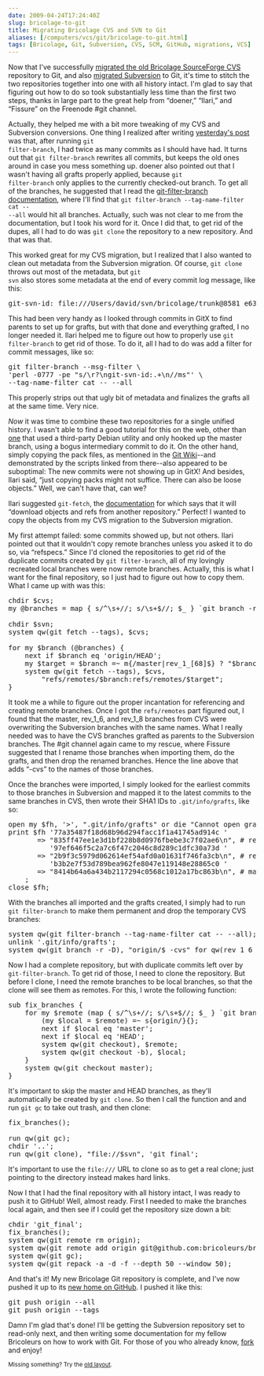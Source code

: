 ```yaml
--- 
date: 2009-04-24T17:24:40Z
slug: bricolage-to-git
title: Migrating Bricolage CVS and SVN to Git
aliases: [/computers/vcs/git/bricolage-to-git.html]
tags: [Bricolage, Git, Subversion, CVS, SCM, GitHub, migrations, VCS]
---
```


<p>Now that I've successfully
<a href="/computers/vcs/git/bricolage-cvs-to-git.html" title="Migrating Bricolage CVS to Git">migrated the old Bricolage SourceForge
CVS</a> repository to Git, and
also <a href="/computers/vcs/git/bricolage-svn-to-git.html" title="Migrating Bricolage Subversion to Git">migrated Subversion</a> to Git,
it's time to stitch the two repositories together into one with all history
intact. I'm glad to say that figuring out how to do so took substantially less
time than the first two steps, thanks in large part to the great help from
“doener,” “Ilari,” and “Fissure” on the Freenode #git channel.</p>

<p>Actually, they helped me with a bit more tweaking of my CVS and Subversion
conversions. One thing I realized after writing
<a href="/computers/vcs/git/bricolage-svn-to-git.html" title="Migrating Bricolage Subversion to Git">yesterday's post</a> was that, after running <code>git
filter-branch</code>, I had twice as many commits as I should have had. It
turns out that <code>git filter-branch</code> rewrites all commits, but keeps
the old ones around in case you mess something up. doener also pointed out
that I wasn't having all grafts properly applied, because <code>git
filter-branch</code> only applies to the currently checked-out branch. To get
all of the branches, he suggested that I read the
<a href="http://www.kernel.org/pub/software/scm/git/docs/git-filter-branch.html" title="git-filter-branch(1) Manual Page">git-filter-branch documentation</a>,
where I'll find that <code>git filter-branch &#x002d;&#x002d;tag-name-filter cat &#x002d;&#x002d;
&#x002d;&#x002d;all</code> would hit all branches. Actually, such was not clear to me from
the documentation, but I took his word for it. Once I did that, to get rid
of the dupes, all I had to do was <code>git clone</code> the repository
to a new repository. And that was that.</p>

<p>This worked great for my CVS migration, but I realized that I also wanted
to clean out metadata from the Subversion migration. Of course,
<code>git clone</code> throws out most of the metadata, but <code>git
svn</code> also stores some metadata at the end of every commit log message,
like this:</p>

<pre>
git-svn-id: file:///Users/david/svn/bricolage/trunk@8581 e630fb3e-2914-11de-beb6-f300316f8eb1
</pre>

<p>This had been very handy as I looked through commits in GitX to find
parents to set up for grafts, but with that done and everything grafted, I no
longer needed it. Ilari helped me to figure out how to properly use 
<code>git filter-branch</code> to get rid of those. To do it, all I had to do
was add a filter for commit messages, like so:</p>

<pre>
git filter-branch &#x002d;&#x002d;msg-filter \
&#x0027;perl -0777 -pe &quot;s/\r?\ngit-svn-id:.+\n//ms&quot;&#x0027; \
&#x002d;&#x002d;tag-name-filter cat &#x002d;&#x002d; &#x002d;&#x002d;all
</pre>

<p>This properly strips out that ugly bit of metadata and finalizes the grafts
all at the same time. Very nice.</p>

<p><em>Now</em> it was time to combine these two repositories for a single
unified history. I wasn't able to find a good tutorial for this on the web,
other
than <a href="http://www.ouaza.com/wp/2007/07/24/assembling-bits-of-history-with-git/" title="Buxy rêve tout haut: “Assembling bits of history with git”">one</a>
that used a third-party Debian utility and only hooked up the master branch,
using a bogus intermediary commit to do it. On the other hand, simply copying
the pack files, as mentioned in the
<a href="http://git.or.cz/gitwiki/GraftPoint" title="GitWiki: “GraftPoint”">Git Wiki</a>--and demonstrated by the scripts linked from there--also appeared to
be suboptimal: The new commits were not showing up in GitX! And besides, Ilari
said, “just copying packs might not suffice. There can also be loose objects.”
Well, we can't have that, can we?</p>

<p>Ilari suggested <code>git-fetch</code>, the
<a href="http://www.kernel.org/pub/software/scm/git/docs/git-fetch.html" title="git-fetch(1) Manual Page">documentation</a> for which says that it will
“download objects and refs from another repository.” Perfect! I wanted to copy
the objects from my CVS migration to the Subversion migration.</p>

<p>My first attempt failed: some commits showed up, but not others. Ilari
pointed out that it wouldn't copy remote branches unless you asked it to do
so, via “refspecs.” Since I'd cloned the repositories to get rid of the
duplicate commits created by <code>git filter-branch</code>, all of my
lovingly recreated local branches were now remote branches. Actually, this is
what I want for the final repository, so I just had to figure out how to copy
them. What I came up with was this:</p>

<pre>
chdir $cvs;
my @branches = map { s/^\s+//; s/\s+$//; $_ } `git branch -r`;

chdir $svn;
system qw(git fetch &#x002d;&#x002d;tags), $cvs;

for my $branch (@branches) {
    next if $branch eq &#x0027;origin/HEAD&#x0027;;
    my $target = $branch =~ m{/master|rev_1_[68]$} ? &quot;$branch-cvs&quot; : $branch;
    system qw(git fetch &#x002d;&#x002d;tags), $cvs,
        &quot;refs/remotes/$branch:refs/remotes/$target&quot;;
}
</pre>

<p>It took me a while to figure out the proper incantation for referencing and
creating remote branches. Once I got the <code>refs/remotes</code> part
figured out, I found that the master, rev_1_6, and rev_1_8 branches from CVS
were overwriting the Subversion branches with the same names. What I really
needed was to have the CVS branches grafted as parents to the Subversion
branches. The #git channel again came to my rescue, where Fissure suggested
that I rename those branches when importing them, do the grafts, and then drop
the renamed branches. Hence the line above that adds “-cvs” to the names of
those branches.</p>

<p>Once the branches were imported, I simply looked for the earliest commits
to those branches in Subversion and mapped it to the latest commits to the
same branches in CVS, then wrote their SHA1 IDs to
<code>.git/info/grafts</code>, like so:</p>

<pre>
open my $fh, &#x0027;>&#x0027;, &quot;.git/info/grafts&quot; or die &quot;Cannot open grafts: $!\n&quot;;
print $fh &#x0027;77a35487f18d68b96d294facc1f1a41745ad914c &#x0027;
       => &quot;835ff47ee1e3d1bf228b8d0976fbebe3c7f02ae6\n&quot;, # rev_1_6
          &#x0027;97ef646f5c2a7c6f47c2046c8d289c1dfc30a73d &#x0027;
       => &quot;2b9f3c5979d062614ef54afd0a01631f746fa3cb\n&quot;, # rev_1_8
          &#x0027;b3b2e7f53d789bea962fe8047e119148e28865c0 &#x0027;
       => &quot;8414b64a6a434b2117294c0568c1012a17bc863b\n&quot;, # master
    ;
close $fh;
</pre>

<p>With the branches all imported and the grafts created, I simply had to
run <code>git filter-branch</code> to make them permanent and drop the
temporary CVS branches:</p>

<pre>
system qw(git filter-branch &#x002d;&#x002d;tag-name-filter cat &#x002d;&#x002d; &#x002d;&#x002d;all);
unlink &#x0027;.git/info/grafts&#x0027;;
system qw(git branch -r -D), &quot;origin/$_-cvs&quot; for qw(rev_1_6 rev_1_8 master);
</pre>

<p>Now I had a complete repository, but with duplicate commits left over
by <code>git-filter-branch</code>. To get rid of those, I need to clone the
repository. But before I clone, I need the remote branches to be local
branches, so that the clone will see them as remotes. For this, I wrote 
the following function:</p>

<pre>
sub fix_branches {
    for my $remote (map { s/^\s+//; s/\s+$//; $_ } `git branch -r`) {
        (my $local = $remote) =~ s{origin/}{};
        next if $local eq &#x0027;master&#x0027;;
        next if $local eq &#x0027;HEAD&#x0027;;
        system qw(git checkout), $remote;
        system qw(git checkout -b), $local;
    }
    system qw(git checkout master);
}
</pre>

<p>It's important to skip the master and HEAD branches, as they'll
automatically be created by <code>git clone</code>. So then I call the
function and and run <code>git gc</code> to take out trash, and then
clone:</p>

<pre>
fix_branches();

run qw(git gc);
chdir &#x0027;..&#x0027;;
run qw(git clone), &quot;file://$svn&quot;, &#x0027;git_final&#x0027;;
</pre>

<p>It's important to use the <code>file:///</code> URL to clone so as to get a
real clone; just pointing to the directory instead makes hard links.</p>

<p>Now I that I had the final repository with all history intact, I was ready
to push it to GitHub! Well, almost ready. First I needed to make the branches
local again, and then see if I could get the repository size down a bit:</p>

<pre>
chdir &#x0027;git_final&#x0027;;
fix_branches();
system qw(git remote rm origin);
system qw(git remote add origin git@github.com:bricoleurs/bricolage.git);
system qw(git gc);
system qw(git repack -a -d -f &#x002d;&#x002d;depth 50 &#x002d;&#x002d;window 50);
</pre>

<p>And that's it! My new Bricolage Git repository is complete, and I've now
pushed it up to its <a href="http://github.com/bricoleurs/bricolage/" title="The Bricolage Git Tree on GitHub">new home on GitHub</a>. I pushed it
like this:</p>

<pre>
git push origin &#x002d;&#x002d;all
git push origin &#x002d;&#x002d;tags
</pre>

<p>Damn I'm glad that's done! I'll be getting the Subversion repository set to
read-only next, and then writing some documentation for my fellow Bricoleurs
on how to work with Git. For those of you who already
know, <a href="http://github.com/bricoleurs/bricolage/fork" title="Fork Bricolage Now!">fork</a> and enjoy!</p>

<p class="past"><small>Missing something? Try the <a rel="nofollow" href="http://past.justatheory.com/computers/vcs/git/bricolage-to-git.html">old layout</a>.</small></p>


